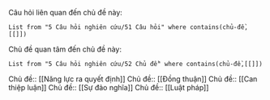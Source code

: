 Câu hỏi liên quan đến chủ đề này:
```dataview
List from "5 Câu hỏi nghiên cứu/51 Câu hỏi" where contains(chủ-đề,[[]]) 
```

Chủ đề quan tâm đến chủ đề này:
```dataview
List from "5 Câu hỏi nghiên cứu/52 Chủ đề" where contains(chủ-đề,[[]]) 
```

Chủ đề:: [[Năng lực ra quyết định]]
Chủ đề:: [[Đồng thuận]]
Chủ đề:: [[Can thiệp luận]]
Chủ đề:: [[Sự đảo nghĩa]]
Chủ đề:: [[Luật pháp]]


